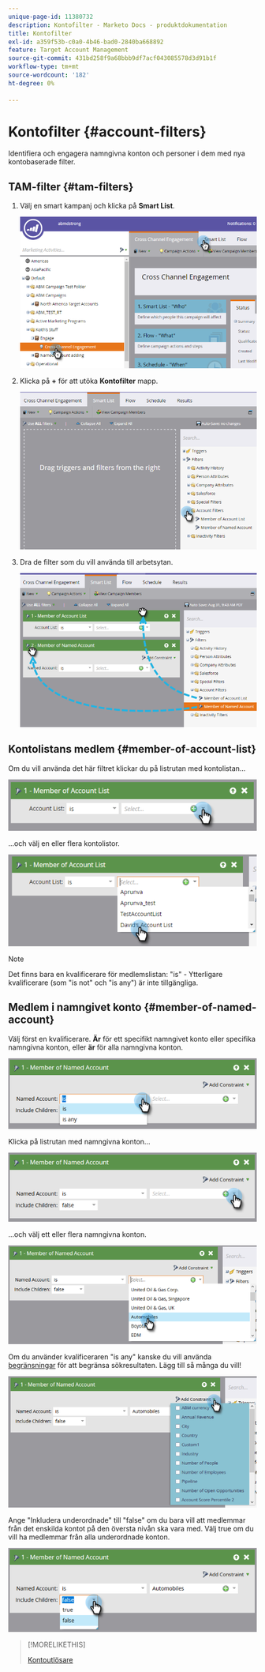 ```yaml
---
unique-page-id: 11380732
description: Kontofilter - Marketo Docs - produktdokumentation
title: Kontofilter
exl-id: a359f53b-c0a0-4b46-bad0-2840ba668892
feature: Target Account Management
source-git-commit: 431bd258f9a68bbb9df7acf043085578d3d91b1f
workflow-type: tm+mt
source-wordcount: '182'
ht-degree: 0%

---
```


# Kontofilter {#account-filters}

Identifiera och engagera namngivna konton och personer i dem med nya kontobaserade filter.

## TAM-filter {#tam-filters}

1. Välj en smart kampanj och klicka på **Smart List**.

   ![](assets/one.png)

1. Klicka på **+** för att utöka **Kontofilter** mapp.

   ![](assets/two.png)

1. Dra de filter som du vill använda till arbetsytan.

   ![](assets/three.png)

## Kontolistans medlem {#member-of-account-list}

Om du vill använda det här filtret klickar du på listrutan med kontolistan...

![](assets/four.png)

...och välj en eller flera kontolistor.

![](assets/five.png)

>[!NOTE]
>
>Det finns bara en kvalificerare för medlemslistan: &quot;is&quot; - Ytterligare kvalificerare (som &quot;is not&quot; och &quot;is any&quot;) är inte tillgängliga.

## Medlem i namngivet konto {#member-of-named-account}

Välj först en kvalificerare. **Är** för ett specifikt namngivet konto eller specifika namngivna konton, eller **är** för alla namngivna konton.

![](assets/six.png)

Klicka på listrutan med namngivna konton...

![](assets/seven.png)

...och välj ett eller flera namngivna konton.

![](assets/eight.png)

Om du använder kvalificeraren &quot;is any&quot; kanske du vill använda [begränsningar](/help/marketo/product-docs/core-marketo-concepts/smart-lists-and-static-lists/using-smart-lists/add-a-constraint-to-a-smart-list-filter.md) för att begränsa sökresultaten. Lägg till så många du vill!

![](assets/nine.png)

Ange &quot;Inkludera underordnade&quot; till &quot;false&quot; om du bara vill att medlemmar från det enskilda kontot på den översta nivån ska vara med. Välj true om du vill ha medlemmar från alla underordnade konton.

![](assets/ten.png)

>[!MORELIKETHIS]
>
>[Kontoutlösare](/help/marketo/product-docs/target-account-management/engage/account-triggers.md)
